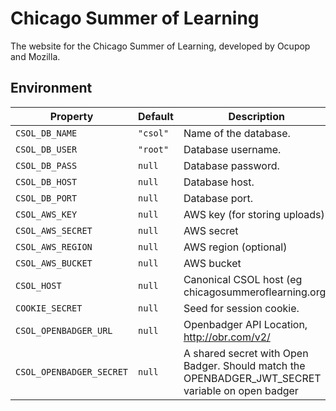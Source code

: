 # Chicago Summer of Learning

The website for the Chicago Summer of Learning, developed by Ocupop and Mozilla.

## Environment

Property          | Default  | Description
------------------|----------|-------------------------
`CSOL_DB_NAME`    | `"csol"` | Name of the database.
`CSOL_DB_USER`    | `"root"` | Database username.
`CSOL_DB_PASS`    | `null`   | Database password.
`CSOL_DB_HOST`    | `null`   | Database host.
`CSOL_DB_PORT`    | `null`   | Database port.
`CSOL_AWS_KEY`    | `null`   | AWS key (for storing uploads)
`CSOL_AWS_SECRET` | `null`   | AWS secret
`CSOL_AWS_REGION` | `null`   | AWS region (optional)
`CSOL_AWS_BUCKET` | `null`   | AWS bucket
`CSOL_HOST`       | `null`   | Canonical CSOL host (eg chicagosummeroflearning.org)
`COOKIE_SECRET`   | `null`   | Seed for session cookie.
`CSOL_OPENBADGER_URL`    | `null` | Openbadger API Location, http://obr.com/v2/
`CSOL_OPENBADGER_SECRET` | `null` | A shared secret with Open Badger. Should match the OPENBADGER_JWT_SECRET variable on open badger
